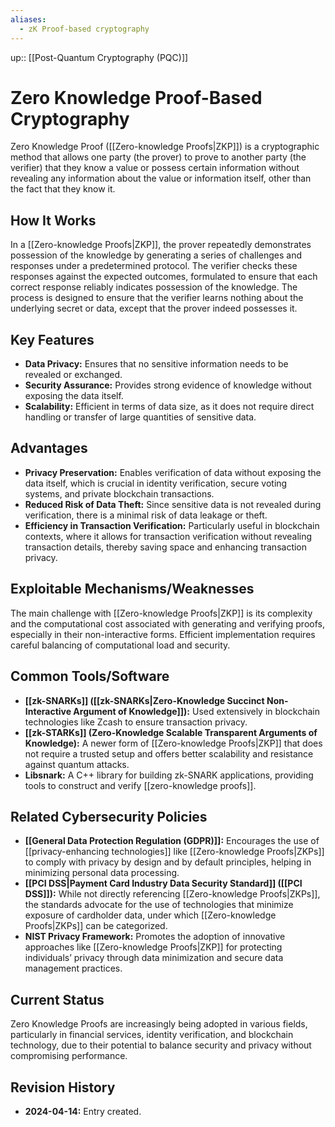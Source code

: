 ```yaml
---
aliases:
  - zK Proof-based cryptography
---
```

up:: [[Post-Quantum Cryptography (PQC)]]
# Zero Knowledge Proof-Based Cryptography

Zero Knowledge Proof ([[Zero-knowledge Proofs|ZKP]]) is a cryptographic method that allows one party (the prover) to prove to another party (the verifier) that they know a value or possess certain information without revealing any information about the value or information itself, other than the fact that they know it.

## How It Works

In a [[Zero-knowledge Proofs|ZKP]], the prover repeatedly demonstrates possession of the knowledge by generating a series of challenges and responses under a predetermined protocol. The verifier checks these responses against the expected outcomes, formulated to ensure that each correct response reliably indicates possession of the knowledge. The process is designed to ensure that the verifier learns nothing about the underlying secret or data, except that the prover indeed possesses it.

## Key Features

- **Data Privacy:** Ensures that no sensitive information needs to be revealed or exchanged.
- **Security Assurance:** Provides strong evidence of knowledge without exposing the data itself.
- **Scalability:** Efficient in terms of data size, as it does not require direct handling or transfer of large quantities of sensitive data.

## Advantages

- **Privacy Preservation:** Enables verification of data without exposing the data itself, which is crucial in identity verification, secure voting systems, and private blockchain transactions.
- **Reduced Risk of Data Theft:** Since sensitive data is not revealed during verification, there is a minimal risk of data leakage or theft.
- **Efficiency in Transaction Verification:** Particularly useful in blockchain contexts, where it allows for transaction verification without revealing transaction details, thereby saving space and enhancing transaction privacy.

## Exploitable Mechanisms/Weaknesses

The main challenge with [[Zero-knowledge Proofs|ZKP]] is its complexity and the computational cost associated with generating and verifying proofs, especially in their non-interactive forms. Efficient implementation requires careful balancing of computational load and security.

## Common Tools/Software

- **[[zk-SNARKs]] ([[zk-SNARKs|Zero-Knowledge Succinct Non-Interactive Argument of Knowledge]]):** Used extensively in blockchain technologies like Zcash to ensure transaction privacy.
- **[[zk-STARKs]] (Zero-Knowledge Scalable Transparent Arguments of Knowledge):** A newer form of [[Zero-knowledge Proofs|ZKP]] that does not require a trusted setup and offers better scalability and resistance against quantum attacks.
- **Libsnark:** A C++ library for building zk-SNARK applications, providing tools to construct and verify [[zero-knowledge proofs]].

## Related Cybersecurity Policies

- **[[General Data Protection Regulation (GDPR)]]:** Encourages the use of [[privacy-enhancing technologies]] like [[Zero-knowledge Proofs|ZKPs]] to comply with privacy by design and by default principles, helping in minimizing personal data processing.
- **[[PCI DSS|Payment Card Industry Data Security Standard]] ([[PCI DSS]]):** While not directly referencing [[Zero-knowledge Proofs|ZKPs]], the standards advocate for the use of technologies that minimize exposure of cardholder data, under which [[Zero-knowledge Proofs|ZKPs]] can be categorized.
- **NIST Privacy Framework:** Promotes the adoption of innovative approaches like [[Zero-knowledge Proofs|ZKP]] for protecting individuals’ privacy through data minimization and secure data management practices.

## Current Status

Zero Knowledge Proofs are increasingly being adopted in various fields, particularly in financial services, identity verification, and blockchain technology, due to their potential to balance security and privacy without compromising performance.

## Revision History

- **2024-04-14:** Entry created.